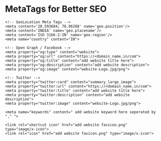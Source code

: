 # MetaTags for Better SEO

<head>
<!-- SEO -->
    <!-- Primary Meta Tags -->
    <title> add website title here </title>
    <meta name="title" content="add website title here">
    <meta name="description" content="add website description">
    <meta name="robots" content="index, follow">
    <link rel="alternate" hreflang="en-in" href="https://<domain_name.in/com"/>
    <meta content='add site domain name' property='og:site_name'/>
    
    <!-- GeoLocation Meta Tags -->
    <meta content='20.593684; 78.96288' name='geo.position'/>
    <meta content='INDIA' name='geo.placename'/>
    <meta content='ISO 3166-2:IN' name='geo.region'/>
    <meta name="country" content="IN">
    
    <!-- Open Graph / Facebook -->
    <meta property="og:type" content="website">
    <meta property="og:url" content="https://<domain_name.in/com">
    <meta property="og:title" content="add website title here">
    <meta property="og:description" content="add website description">
    <meta property="og:image" content="website-Logo.jpg/png">
    
    <!-- Twitter -->
    <meta property="twitter:card" content="summary_large_image">
    <meta property="twitter:url" content="https://<domain_name.in/com">
    <meta property="twitter:title" content="add website title here">
    <meta property="twitter:description" content="add website description">
    <meta property="twitter:image" content="website-Logo.jpg/png">
    
    <meta name="keywords" content=" add website keyword here seperated by "," ">
    
    <link rel="shortcut icon" href="add website favicon.png" type="image/x-icon">
    <link rel="icon" href="add website favicon.png" type="image/x-icon">
    
<!-- End Of SEO -->
</head>
